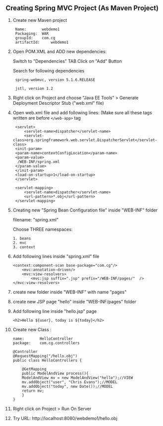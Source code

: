 ## Creating Spring MVC Project (As Maven Project)


1. Create new Maven project 
   
		Name: 		webdemo1
		Packaging: 	WAR
		groupId: 	com.cg
		artifactId: 	webdemo1


2. Open POM.XML and ADD new dependencies:

	Switch to "Dependencies" TAB
	Click on "Add" Button
	
	Search for following dependencies
		
		spring-webmvc, version 5.1.6.RELEASE
		
		jstl, version 1.2

3. Right click on Project and choose "Java EE Tools" > Generate Deployment Descriptor Stub ("web.xml" file)

4. Open web.xml file and add following lines:
		(Make sure all these tags written are before ```</web-app>``` tag

  		<servlet>
  			<servlet-name>dispatcher</servlet-name>
  			<servlet-class>org.springframework.web.servlet.DispatcherServlet</servlet-class>
		<init-param>
    	<param-name>contextConfigLocation</param-name>
    	<param-value>
         /WEB-INF/spring.xml
    	</param-value>
		</init-param>
  		<load-on-startup>1</load-on-startup>
    	</servlet>
  
   	 	<servlet-mapping>
  			<servlet-name>dispatcher</servlet-name>
  			<url-pattern>*.obj</url-pattern>
    	</servlet-mapping>
  
5.	Creating new "Spring Bean Configuration file" inside "WEB-INF" folder
	
	filename: "spring.xml"
	
	Choose THREE namespaces: 
	
		1. beans
		2. mvc
		3. context

6.	Add following lines inside "spring.xml" file
		
		<context:component-scan base-package="com.cg"/>
			<mvc:annotation-driven/>
			<mvc:view-resolvers>
				<mvc:jsp suffix=".jsp" prefix="/WEB-INF/pages/"  />
		</mvc:view-resolvers>

7.	create new folder inside "WEB-INF" with name "pages"

8.	create new JSP page "hello" inside "WEB-INF/pages" folder

9.	Add following line inside "hello.jsp" page

		<h2>Hello ${user}, today is ${today}</h2>

10.	Create new Class :
		
		name: 		HelloController
		package:	com.cg.controllers

		@Controller
		@RequestMapping("/hello.obj")
		public class HelloControllers {

			@GetMapping
			public ModelAndView process(){
			ModelAndView mv = new ModelAndView("hello");//VIEW
			mv.addObject("user", "Chris Evans");//MODEL
			mv.addObject("today", new Date());//MODEL
			return mv;
			}
		}

11.	Right click on Project > Run On Server 

12.	Try URL:
	http://localhost:8080/webdemo1/hello.obj
